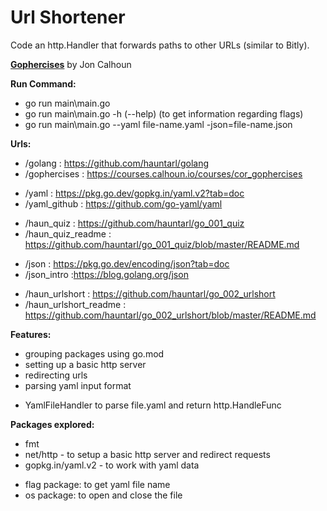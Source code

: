 # Url Shortener

Code an http.Handler that forwards paths to other URLs (similar to Bitly).

**[Gophercises](https://courses.calhoun.io/courses/cor_gophercises)**  by Jon Calhoun

**Run Command:**

- go run main\main.go
- go run main\main.go -h (--help) (to get information regarding flags)
- go run main\main.go --yaml file-name.yaml -json=file-name.json

**Urls:**

- /golang : <https://github.com/hauntarl/golang>
- /gophercises : <https://courses.calhoun.io/courses/cor_gophercises>
* /yaml : <https://pkg.go.dev/gopkg.in/yaml.v2?tab=doc>
* /yaml_github : <https://github.com/go-yaml/yaml>
- /haun_quiz : <https://github.com/hauntarl/go_001_quiz>
- /haun_quiz_readme : <https://github.com/hauntarl/go_001_quiz/blob/master/README.md>
* /json : <https://pkg.go.dev/encoding/json?tab=doc>
* /json_intro :<https://blog.golang.org/json>
- /haun_urlshort : <https://github.com/hauntarl/go_002_urlshort>
- /haun_urlshort_readme : https://github.com/hauntarl/go_002_urlshort/blob/master/README.md

**Features:**

- grouping packages using go.mod
- setting up a basic http server
- redirecting urls
- parsing yaml input format
* YamlFileHandler to parse file.yaml and return http.HandleFunc

**Packages explored:**

- fmt
- net/http - to setup a basic http server and redirect requests
- gopkg.in/yaml.v2 - to work with yaml data
* flag package: to get yaml file name
* os package: to open and close the file
